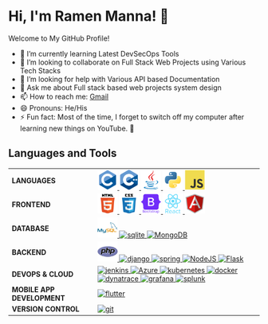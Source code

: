 # Hi, I'm Ramen Manna! 👋
Welcome to My GitHub Profile!

- 🌱 I’m currently learning Latest DevSecOps Tools
- 👯 I’m looking to collaborate on Full Stack Web Projects using Various Tech Stacks
- 🤔 I’m looking for help with Various API based Documentation
- 💬 Ask me about Full stack based web projects system design
- 📫 How to reach me: [Gmail](mailto:ramenmanna09@gmail.com)
- 😄 Pronouns: He/His
- ⚡ Fun fact: Most of the time, I forget to switch off my computer after learning new things on YouTube. 🤣

## Languages and Tools
<p align="left">
<table>
  <tr>
    <td><b>LANGUAGES</b></td>
    <td>
      <a href="https://www.cprogramming.com/" target="_blank" rel="noreferrer"> <img src="https://raw.githubusercontent.com/devicons/devicon/master/icons/c/c-original.svg" alt="c" width="40" height="40"/> </a>
      <a href="https://www.w3schools.com/cpp/" target="_blank" rel="noreferrer"> <img src="https://raw.githubusercontent.com/devicons/devicon/master/icons/cplusplus/cplusplus-original.svg" alt="cplusplus" width="40" height="40"/> </a> 
      <a href="https://www.java.com" target="_blank" rel="noreferrer"> <img src="https://raw.githubusercontent.com/devicons/devicon/master/icons/java/java-original.svg" alt="java" width="40" height="40"/> </a>
      <a href="https://www.python.org" target="_blank" rel="noreferrer"> <img src="https://raw.githubusercontent.com/devicons/devicon/master/icons/python/python-original.svg" alt="python" width="40" height="40"/> </a>
      <a href="https://developer.mozilla.org/en-US/docs/Web/JavaScript" target="_blank" rel="noreferrer"> <img src="https://raw.githubusercontent.com/devicons/devicon/master/icons/javascript/javascript-original.svg" alt="javascript" width="40" height="40"/> </a>
    </td>
  </tr>
  <tr>
    <td><b>FRONTEND</b></td>
    <td>
      <a href="https://www.w3.org/html/" target="_blank" rel="noreferrer"> <img src="https://raw.githubusercontent.com/devicons/devicon/master/icons/html5/html5-original-wordmark.svg" alt="html5" width="40" height="40"/> </a>
      <a href="https://www.w3schools.com/css/" target="_blank" rel="noreferrer"> <img src="https://raw.githubusercontent.com/devicons/devicon/master/icons/css3/css3-original-wordmark.svg" alt="css3" width="40" height="40"/> </a> 
      <a href="https://getbootstrap.com" target="_blank" rel="noreferrer"> <img src="https://raw.githubusercontent.com/devicons/devicon/master/icons/bootstrap/bootstrap-plain-wordmark.svg" alt="bootstrap" width="40" height="40"/> </a>
      <a href="https://reactjs.org/" target="_blank" rel="noreferrer"> <img src="https://raw.githubusercontent.com/devicons/devicon/master/icons/react/react-original-wordmark.svg" alt="react" width="40" height="40"/> </a> 
      <a href="https://angular.io/" target="_blank" rel="noreferrer"> <img src="https://raw.githubusercontent.com/devicons/devicon/master/icons/angularjs/angularjs-original.svg" alt="angular" width="40" height="40"/> </a>
    </td>
  </tr>
  <tr>
    <td><b>DATABASE</b></td>
    <td>
      <a href="https://www.mysql.com/" target="_blank" rel="noreferrer"> <img src="https://raw.githubusercontent.com/devicons/devicon/master/icons/mysql/mysql-original-wordmark.svg" alt="mysql" width="40" height="40"/> </a>
      <a href="https://www.sqlite.org/" target="_blank" rel="noreferrer"> <img src="https://www.vectorlogo.zone/logos/sqlite/sqlite-icon.svg" alt="sqlite" width="40" height="40"/> </a> 
      <a href="https://www.mongodb.com/" target="_blank" rel="noreferrer"> <img src="https://cdn.iconscout.com/icon/free/png-256/mongodb-5-1175140.png" alt="MongoDB" width="40" height="40"/> </a> 
    </td>
  </tr>
  <tr>
    <td><b>BACKEND</b></td>
    <td>
      <a href="https://www.php.net" target="_blank" rel="noreferrer"> <img src="https://raw.githubusercontent.com/devicons/devicon/master/icons/php/php-original.svg" alt="php" width="40" height="40"/> </a>
      <a href="https://www.djangoproject.com/" target="_blank" rel="noreferrer"> <img src="https://static.djangoproject.com/img/logos/django-logo-negative.svg" alt="django" width="40" height="40"/> </a> 
      <a href="https://spring.io/" target="_blank" rel="noreferrer"> <img src="https://www.vectorlogo.zone/logos/springio/springio-icon.svg" alt="spring" width="40" height="40"/> </a>
      <a href="https://nodejs.org/en/" target="_blank" rel="noreferrer"> <img src="https://cdn4.iconfinder.com/data/icons/logos-3/454/nodejs-new-pantone-white-512.png" alt="NodeJS" width="40" height="40"/> </a>
      <a href="https://flask.palletsprojects.com/" target="_blank" rel="noreferrer"> <img src="https://flask.palletsprojects.com/en/1.1.x/_images/flask-logo.png" alt="Flask" width="40" height="40"/> </a>
    </td>
  </tr>
  <tr>
    <td><b>DEVOPS & CLOUD</b></td>
    <td>
      <a href="https://www.jenkins.io/" target="_blank" rel="noreferrer"> <img src="https://www.vectorlogo.zone/logos/jenkins/jenkins-icon.svg" alt="jenkins" width="40" height="40"/> </a>
      <a href="https://azure.microsoft.com/en-us/" target="_blank" rel="noreferrer"> <img src="https://www.vectorlogo.zone/logos/microsoft_azure/microsoft_azure-icon.svg" alt="Azure" width="40" height="40"/> </a>
      <a href="https://kubernetes.io/" target="_blank" rel="noreferrer"> <img src="https://www.vectorlogo.zone/logos/kubernetes/kubernetes-icon.svg" alt="kubernetes" width="40" height="40"/> </a>
      <a href="https://www.docker.com/" target="_blank" rel="noreferrer"> <img src="https://www.vectorlogo.zone/logos/docker/docker-icon.svg" alt="docker" width="40" height="40"/> </a>
      <a href="https://www.dynatrace.com/" target="_blank" rel="noreferrer"> <img src="https://www.vectorlogo.zone/logos/dynatrace/dynatrace-icon.svg" alt="dynatrace" width="40" height="40"/> </a>
      <a href="https://grafana.com/" target="_blank" rel="noreferrer"> <img src="https://www.vectorlogo.zone/logos/grafana/grafana-icon.svg" alt="grafana" width="40" height="40"/> </a>
      <a href="https://www.splunk.com/" target="_blank" rel="noreferrer"> <img src="https://www.vectorlogo.zone/logos/splunk/splunk-icon.svg" alt="splunk" width="40" height="40"/> </a>
    </td>
  </tr>
  <tr>
    <td><b>MOBILE APP DEVELOPMENT</b></td>
    <td>
      <a href="https://flutter.dev" target="_blank" rel="noreferrer"> <img src="https://www.vectorlogo.zone/logos/flutterio/flutterio-icon.svg" alt="flutter" width="40" height="40"/> </a>
    </td>
  </tr>
  <tr>
    <td><b>VERSION CONTROL</b></td>
    <td>
      <a href="https://git-scm.com/" target="_blank" rel="noreferrer"> <img src="https://www.vectorlogo.zone/logos/git-scm/git-scm-icon.svg" alt="git" width="40" height="40"/> </a>
    </td>
  </tr>
</table>
</p>
